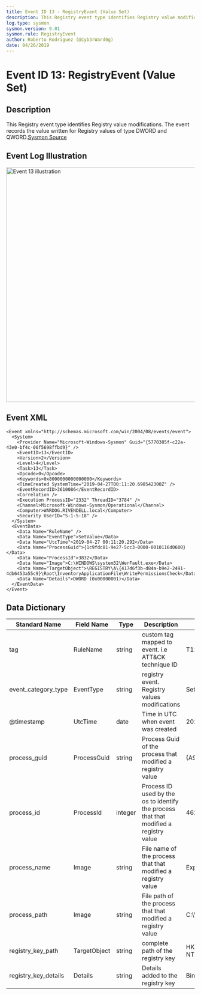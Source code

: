 ```yaml
---
title: Event ID 13 - RegistryEvent (Value Set)
description: This Registry event type identifies Registry value modifications.
log.type: sysmon
sysmon.version: 9.01
sysmon.rule: RegistryEvent
author: Roberto Rodriguez (@Cyb3rWard0g)
date: 04/26/2019
---
```


# Event ID 13: RegistryEvent (Value Set)

## Description
This Registry event type identifies Registry value modifications. The event records the value written for Registry values of type DWORD and QWORD.[Sysmon Source](https://docs.microsoft.com/en-us/sysinternals/downloads/sysmon#event-id-13-registryevent-value-set)

## Event Log Illustration

<img src="https://github.com/Cyb3rWard0g/OSSEM/blob/master/resources/images/event-13.png" alt="Event 13 illustration" width="625" height="625">

## Event XML

```
<Event xmlns="http://schemas.microsoft.com/win/2004/08/events/event">
  <System>
    <Provider Name="Microsoft-Windows-Sysmon" Guid="{5770385f-c22a-43e0-bf4c-06f5698ffbd9}" /> 
    <EventID>13</EventID> 
    <Version>2</Version> 
    <Level>4</Level> 
    <Task>13</Task> 
    <Opcode>0</Opcode> 
    <Keywords>0x8000000000000000</Keywords> 
    <TimeCreated SystemTime="2019-04-27T00:11:20.698542300Z" /> 
    <EventRecordID>3610086</EventRecordID> 
    <Correlation /> 
    <Execution ProcessID="2332" ThreadID="3784" /> 
    <Channel>Microsoft-Windows-Sysmon/Operational</Channel> 
    <Computer>WARDOG.RIVENDELL.local</Computer> 
    <Security UserID="S-1-5-18" /> 
  </System>
  <EventData>
    <Data Name="RuleName" /> 
    <Data Name="EventType">SetValue</Data> 
    <Data Name="UtcTime">2019-04-27 00:11:20.292</Data> 
    <Data Name="ProcessGuid">{1c9fdc81-9e27-5cc3-0000-0010116d0600}</Data> 
    <Data Name="ProcessId">3832</Data> 
    <Data Name="Image">C:\WINDOWS\system32\WerFault.exe</Data> 
    <Data Name="TargetObject">\REGISTRY\A\{417d6f3b-d84a-b9e2-2491-4db6453a55c9}\Root\InventoryApplicationFile\WritePermissionsCheck</Data> 
    <Data Name="Details">DWORD (0x00000001)</Data> 
  </EventData>
</Event>
```

## Data Dictionary

|	Standard Name	| Field Name |	Type	|	Description	|	Sample Value	|
|	----------------	|	----------------	|	----------------	|	----------------	|	----------------	|
| tag                  | RuleName     | string  | custom tag mapped to event. i.e ATT&CK technique ID                                   | T1114                                                                                 |
| event_category_type           | EventType    | string  | registry event. Registry values modifications                                         | SetValue                                                                              |
| @timestamp           | UtcTime      | date    | Time in UTC when event was created                                                    | 2020-04-01 09:01:01.576                                                               |
| process_guid         | ProcessGuid  | string  | Process Guid of the process that modified a registry value                            | {A98268C1-95F9-5ACD-0000-001025861000}                                                |
| process_id           | ProcessId    | integer | Process ID used by the os to identify the process that that modified a registry value | 4624                                                                                  |
| process_name         | Image        | string  | File name of the process that that modified a registry value                          | Explorer.EXE                                                                          |
| process_path         | Image        | string  | File path of the process that that modified a registry value                          | C:\WINDOWS\Explorer.EXE                                                               |
| registry_key_path    | TargetObject | string  | complete path of the registry key                                                     | HKLM\SOFTWARE\Microsoft\Windows NT\CurrentVersion\Notifications\Data\418A073AA3BC3475 |
| registry_key_details | Details      | string  | Details added to the registry key                                                     | Binary Data                                                                           |
